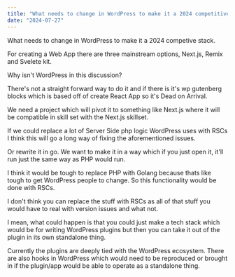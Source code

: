 ```yaml
---
title: "What needs to change in WordPress to make it a 2024 competitive stack."
date: "2024-07-27"
---
```


What needs to change in WordPress to make it a 2024 competive stack.

For creating a Web App there are three mainstream options, Next.js, Remix and Svelete kit.

Why isn't WordPress in this discussion?

There's not a straight forward way to do it and if there is it's wp gutenberg blocks which is based off of create React App so it's Dead on Arrival.

We need a project which will pivot it to something like Next.js where it will be compatible in skill set with the Next.js skillset.

If we could replace a lot of Server Side php logic WordPress uses with RSCs I think this will go a long way of fixing the aforementioned issues.

Or rewrite it in go. We want to make it in a way which if you just open it, it'll run just the same way as PHP would run.

I think it would be tough to replace PHP with Golang because thats like tough to get WordPress people to change. So this functionality would be done with RSCs.

I don't think you can replace the stuff with RSCs as all of that stuff you would have to real with version issues and what not.

I mean, what could happen is that you could just make a tech stack which would be for writing WordPress plugins but then you can take it out of the plugin in its own standalone thing.

Currently the plugins are deeply tied with the WordPress ecosystem. There are also hooks in WordPress which would need to be reproduced or brought in if the plugin/app would be able to operate as a standalone thing.
